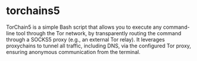 # torchains5
TorChain5 is a simple Bash script that allows you to execute any command-line tool through the Tor network, by transparently routing the command through a SOCKS5 proxy (e.g., an external Tor relay). It leverages proxychains to tunnel all traffic, including DNS, via the configured Tor proxy, ensuring anonymous communication from the terminal.
